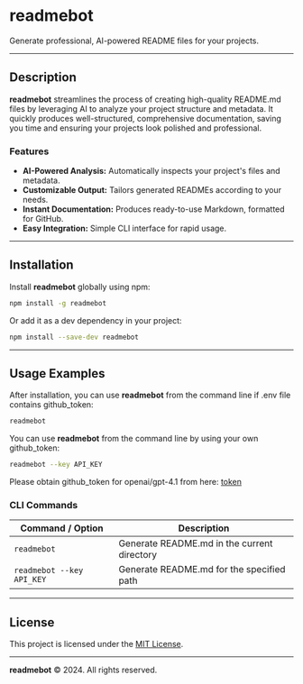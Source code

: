 <!--
<meta property="og:title" content="readmebot - AI README Generator">
<meta property="og:description" content="Automatically generate beautiful README for Node.js/Python/React projects">
<meta property="og:url" content="https://github.com/Dev-Satish-02/readmebot">
-->

# readmebot

Generate professional, AI-powered README files for your projects.

---

## Description

**readmebot** streamlines the process of creating high-quality README.md files by leveraging AI to analyze your project structure and metadata. It quickly produces well-structured, comprehensive documentation, saving you time and ensuring your projects look polished and professional.

### Features

- **AI-Powered Analysis:** Automatically inspects your project's files and metadata.
- **Customizable Output:** Tailors generated READMEs according to your needs.
- **Instant Documentation:** Produces ready-to-use Markdown, formatted for GitHub.
- **Easy Integration:** Simple CLI interface for rapid usage.

---

## Installation

Install **readmebot** globally using npm:

```bash
npm install -g readmebot
```

Or add it as a dev dependency in your project:

```bash
npm install --save-dev readmebot
```

---

## Usage Examples

After installation, you can use **readmebot** from the command line if .env file contains github_token:

```bash
readmebot
```

You can use **readmebot** from the command line by using your own github_token:

```bash
readmebot --key API_KEY
```

Please obtain github_token for openai/gpt-4.1 from here: [token](https://github.com/marketplace/models/azure-openai/gpt-4-1/playground)

### CLI Commands

| Command / Option         | Description                                 |
|--------------------------|---------------------------------------------|
| `readmebot`              | Generate README.md in the current directory |
| `readmebot --key API_KEY`| Generate README.md for the specified path   |

---

## License

This project is licensed under the [MIT License](LICENSE).

---


**readmebot** © 2024. All rights reserved.